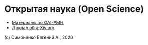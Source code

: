 # Открытая наука (Open Science)

- [Материалы по OAI-PMH](./oai-pmh-materials)
- [Доклад об arXiv.org](./arxiv.org-presentation)

(c) Симоненко Евгений А., 2020
